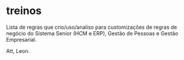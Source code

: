 # treinos

Lista de regras que crio/uso/analiso para customizações de regras de negócio do Sistema Senior (HCM e ERP), Gestão de Pessoas e Gestão Empresarial.

Att,
Leon.
